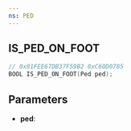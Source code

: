```yaml
---
ns: PED
---
```

## IS_PED_ON_FOOT

```c
// 0x01FEE67DB37F59B2 0xC60D0785
BOOL IS_PED_ON_FOOT(Ped ped);
```

## Parameters
* **ped**:
